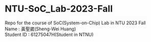 # NTU-SoC_Lab-2023-Fall
Repo for the course of SoC(System-on-Chip) Lab in NTU 2023 Fall <br/>
Name : 黃聖崴(Sheng-Wei Huang) <br/>
Student ID : 61275047H(Student in NTNU)
